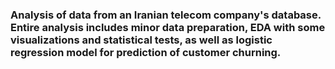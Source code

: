 ### Analysis of data from an Iranian telecom company's database. Entire analysis includes minor data preparation, EDA with some visualizations and statistical tests, as well as logistic regression model for prediction of customer churning.
